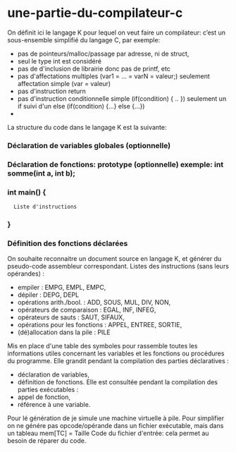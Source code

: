 # une-partie-du-compilateur-c

On définit ici le langage K pour lequel on veut faire un compilateur: c’est un sous-ensemble simplifié du langage C, par exemple:
- pas de pointeurs/malloc/passage par adresse, ni de struct, 
- seul le type int est considéré
- pas de d'inclusion de librairie donc pas de printf, etc
- pas d'affectations multiples (var1 =  ... = varN = valeur;) seulement affectation simple (var = valeur)
- pas d'instruction return
- pas d'instruction conditionnelle simple (if(condition) { .. }) seulement un if suivi d'un else (if(condition) {...} else {...})
- 
La structure du code dans le langage K est la suivante:
### Déclaration de variables globales (optionnelle)
### Déclaration de fonctions: prototype (optionnelle) exemple: int somme(int a, int b);
### int main() {
      Liste d'instructions
### }
### Définition des fonctions déclarées

On souhaite reconnaitre un document source en langage K, et générer du pseudo-code assembleur correspondant.
Listes des instructions (sans leurs opérandes) :
- empiler : EMPG, EMPL, EMPC,
- dépiler : DEPG, DEPL
- opérations arith./bool. : ADD, SOUS, MUL, DIV, NON,
- opérateurs de comparaison : EGAL, INF, INFEG,
- opérateurs de sauts : SAUT, SIFAUX,
- opérations pour les fonctions : APPEL, ENTREE, SORTIE,
- (dé)allocation dans la pile : PILE

Mis en place d'une table des symboles pour rassemble toutes les informations utiles concernant les variables et les fonctions ou procédures du programme.
Elle grandit pendant la compilation des parties déclaratives :
- déclaration de variables,
- définition de fonctions.
Elle est consultée pendant la compilation des parties exécutables :
- appel de fonction,
- référence à une variable.

Pour lé génération de je simule une machine virtuelle à pile. Pour simplifier on ne génére pas opcode/opérande dans un fichier exécutable,
mais dans un tableau mem[TC] = Taille Code du fichier d'entrée: cela permet au besoin de réparer du code.
